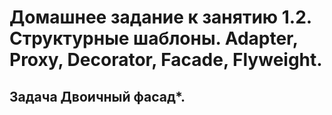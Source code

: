 # Домашнее задание к занятию 1.2. Структурные шаблоны. Adapter, Proxy, Decorator, Facade, Flyweight.
## Задача Двоичный фасад*.